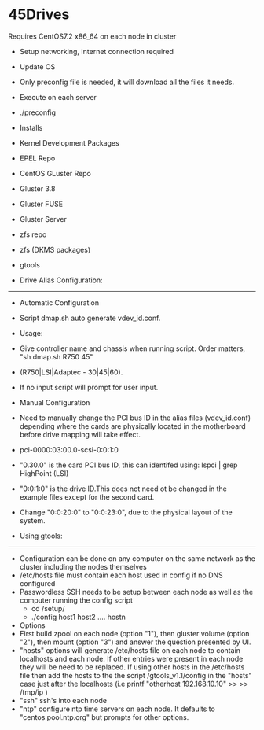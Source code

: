 # 45Drives

Requires CentOS7.2 x86_64 on each node in cluster

* Setup networking, Internet connection required
* Update OS 
* Only preconfig file is needed, it will download all the files it needs.
* Execute on each server
 * ./preconfig

* Installs
 * Kernel Development Packages
 * EPEL Repo
 * CentOS GLuster Repo
 * Gluster 3.8
 * Gluster FUSE 
 * Gluster Server
 * zfs repo
 * zfs (DKMS packages)
 * gtools


- Drive Alias Configuration:
----------------------------
* Automatic Configuration
 * Script dmap.sh auto generate vdev_id.conf.
 * Usage:
 * Give controller name and chassis when running script. Order matters, "sh dmap.sh R750 45"
 * (R750|LSI|Adaptec - 30|45|60).
 * If no input script will prompt for user input.

* Manual Configuration
 * Need to manually change the PCI bus ID in the alias files (vdev_id.conf) depending where the cards are physically located in the motherboard before drive mapping will take effect.
 * pci-0000:03:00.0-scsi-0:0:1:0
 * "0.30.0" is the card PCI bus ID, this can identifed using: lspci | grep HighPoint (LSI)
 * "0:0:1:0"  is the drive ID.This does not need ot be changed in the example files except for the second card. 
 * Change "0:0:20:0" to "0:0:23:0", due to the physical layout of the system.
 
- Using gtools:
----------------------------
* Configuration can be done on any computer on the same network as the cluster including the nodes themselves
* /etc/hosts file must contain each host used in config if no DNS configured
* Passwordless SSH needs to be setup between each node as well as the computer running the config script
  * cd /setup/
  * ./config host1 host2 .... hostn
* Options  
 * First build zpool on each node (option "1"), then gluster volume (option "2"), then mount (option "3") and answer the question presented by UI.
 * "hosts" options will generate /etc/hosts file on each node to contain localhosts and each node. If other entries were present in each node they will be need to be replaced. If using other hosts in the /etc/hosts file then add the hosts to the the script /gtools_v1.1/config in the "hosts" case just after the localhosts (i.e printf "otherhost 192.168.10.10" >> >> /tmp/ip )  
 * "ssh" ssh's into each node
 * "ntp" configure ntp time servers on each node. It defaults to "centos.pool.ntp.org" but prompts for other options.


